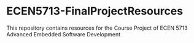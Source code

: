 # ECEN5713-FinalProjectResources
This repository contains resources for the Course Project of ECEN 5713 Advanced Embedded Software Development
